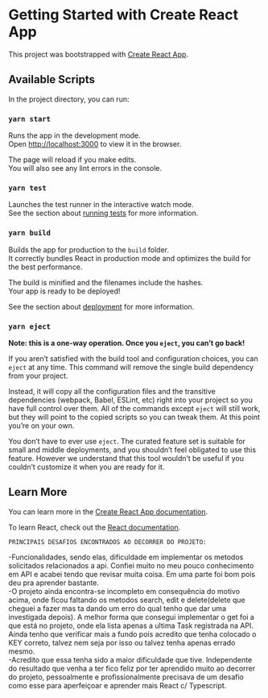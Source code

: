# Getting Started with Create React App

This project was bootstrapped with [Create React App](https://github.com/facebook/create-react-app).

## Available Scripts

In the project directory, you can run:

### `yarn start`

Runs the app in the development mode.\
Open [http://localhost:3000](http://localhost:3000) to view it in the browser.

The page will reload if you make edits.\
You will also see any lint errors in the console.

### `yarn test`

Launches the test runner in the interactive watch mode.\
See the section about [running tests](https://facebook.github.io/create-react-app/docs/running-tests) for more information.

### `yarn build`

Builds the app for production to the `build` folder.\
It correctly bundles React in production mode and optimizes the build for the best performance.

The build is minified and the filenames include the hashes.\
Your app is ready to be deployed!

See the section about [deployment](https://facebook.github.io/create-react-app/docs/deployment) for more information.

### `yarn eject`

**Note: this is a one-way operation. Once you `eject`, you can’t go back!**

If you aren’t satisfied with the build tool and configuration choices, you can `eject` at any time. This command will remove the single build dependency from your project.

Instead, it will copy all the configuration files and the transitive dependencies (webpack, Babel, ESLint, etc) right into your project so you have full control over them. All of the commands except `eject` will still work, but they will point to the copied scripts so you can tweak them. At this point you’re on your own.

You don’t have to ever use `eject`. The curated feature set is suitable for small and middle deployments, and you shouldn’t feel obligated to use this feature. However we understand that this tool wouldn’t be useful if you couldn’t customize it when you are ready for it.

## Learn More

You can learn more in the [Create React App documentation](https://facebook.github.io/create-react-app/docs/getting-started).

To learn React, check out the [React documentation](https://reactjs.org/).



`PRINCIPAIS DESAFIOS ENCONTRADOS AO DECORRER DO PROJETO: ` 

-Funcionalidades, sendo elas, dificuldade em implementar os metodos solicitados relacionados a api. Confiei muito no meu pouco conhecimento em API e acabei tendo que revisar muita coisa. Em uma parte foi bom pois deu pra aprender bastante.\
-O projeto ainda encontra-se incompleto em consequência do motivo acima, onde ficou faltando os metodos search, edit e delete(delete que cheguei a fazer mas ta dando um erro do qual tenho que dar uma investigada depois). A melhor forma que consegui implementar o get foi a que está no projeto, onde ela lista apenas a ultima Task registrada na API. Ainda tenho que verificar mais a fundo pois acredito que tenha colocado o KEY correto, talvez nem seja por isso ou talvez tenha apenas errado mesmo.\
-Acredito que essa tenha sido a maior dificuldade que tive. Independente do resultado que venha a ter fico feliz por ter aprendido muito ao decorrer do projeto, pessoalmente e profissionalmente precisava de um desafio como esse para aperfeiçoar e aprender mais React c/ Typescript.
